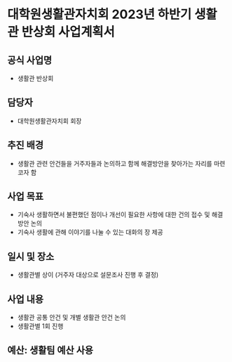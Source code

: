 대학원생활관자치회 2023년 하반기 생활관 반상회 사업계획서
===

## 공식 사업명
- 생활관 반상회

## 담당자
- 대학원생활관자치회 회장

## 추진 배경
- 생활관 관련 안건들을 거주자들과 논의하고 함께 해결방안을 찾아가는 자리를 마련코자 함

## 사업 목표
- 기숙사 생활하면서 불편했던 점이나 개선이 필요한 사항에 대한 건의 접수 및 해결방안 논의
- 기숙사 생활에 관해 이야기를 나눌 수 있는 대화의 장 제공

## 일시 및 장소
- 생활관별 상이 (거주자 대상으로 설문조사 진행 후 결정)


## 사업 내용
- 생활관 공통 안건 및 개별 생활관 안건 논의
- 생활관별 1회 진행


## 예산: 생활팀 예산 사용